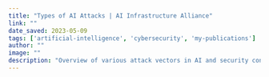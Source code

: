 ```yaml
---
title: "Types of AI Attacks | AI Infrastructure Alliance"
link: ""
date_saved: 2023-05-09
tags: ['artificial-intelligence', 'cybersecurity', 'my-publications']
author: ""
image: ""
description: "Overview of various attack vectors in AI and security controls."
---
```

